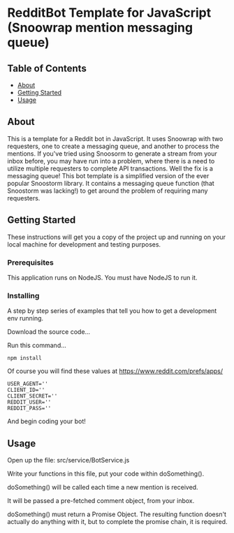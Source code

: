 # RedditBot Template for JavaScript (Snoowrap mention messaging queue)

## Table of Contents

- [About](#about)
- [Getting Started](#getting_started)
- [Usage](#usage)

## About <a name = "about"></a>

This is a template for a Reddit bot in JavaScript. It uses Snoowrap with two requesters, one to create a messaging queue, and another to process the mentions. If you've tried using Snoosorm to generate a stream from your inbox before, you may have run into a problem, where there is a need to utilize multiple requesters to complete API transactions. Well the fix is a messaging queue! This bot template is a simplified version of the ever popular Snoostorm library. It contains a messaging queue function (that Snoostorm was lacking!) to get around the problem of requiring many requesters.

## Getting Started <a name = "getting_started"></a>

These instructions will get you a copy of the project up and running on your local machine for development and testing purposes.

### Prerequisites

This application runs on NodeJS. You must have NodeJS to run it.

### Installing

A step by step series of examples that tell you how to get a development env running.

Download the source code...

Run this command...

```
npm install
```

Of course you will find these values at https://www.reddit.com/prefs/apps/
```
USER_AGENT=''
CLIENT_ID=''
CLIENT_SECRET=''
REDDIT_USER=''
REDDIT_PASS=''
```

And begin coding your bot!

## Usage <a name = "usage"></a>

Open up the file: src/service/BotService.js

Write your functions in this file, put your code within doSomething().

doSomething() will be called each time a new mention is received.

It will be passed a pre-fetched comment object, from your inbox.

doSomething() must return a Promise Object. The resulting function doesn't actually do anything with it, but to complete the promise chain, it is required.
